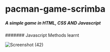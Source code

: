 # pacman-game-scrimba
##### A simple game in HTML, CSS AND Javascript
####### Javascript Methods learnt

![Screenshot (42)](https://user-images.githubusercontent.com/85759426/141654669-80b2d1a4-958f-4ed0-9eab-8890044cbadf.png)
